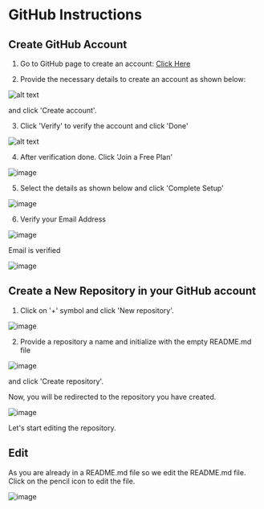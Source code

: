 # GitHub Instructions

## Create GitHub Account

1. Go to GitHub page to create an account:
[Click Here](https://github.com/join)

2. Provide the necessary details to create an account as shown below:

![alt text](https://user-images.githubusercontent.com/25001852/86431063-66804f00-bd11-11ea-8bc2-a3a80b8f1fdc.png "Git Create Account")

and click 'Create account'.

3. Click 'Verify' to verify the account and click 'Done' 

![alt text](https://user-images.githubusercontent.com/25001852/86431226-d7c00200-bd11-11ea-8711-80857d08e829.png "Use Free Plan")

4. After verification done. Click 'Join a Free Plan'

![image](https://user-images.githubusercontent.com/25001852/86431389-4c933c00-bd12-11ea-8f96-db611b0deb05.png "Verify")

5. Select the details as shown below and click 'Complete Setup'

![image](https://user-images.githubusercontent.com/25001852/86431692-13a79700-bd13-11ea-9dcf-ae779bb2feb1.png "Complete Setup")

6. Verify your Email Address

![image](https://user-images.githubusercontent.com/25001852/86431828-76009780-bd13-11ea-84e6-ff92f5a844d4.png "Verify Email")

Email is verified

![image](https://user-images.githubusercontent.com/25001852/86431929-b52ee880-bd13-11ea-8ccf-6bb854408f70.png)

## Create a New Repository in your GitHub account

1. Click on '+' symbol and click 'New repository'.

![image](https://user-images.githubusercontent.com/25001852/86432277-ccbaa100-bd14-11ea-9824-8c527bf6a1e5.png "New Repo")

2. Provide a repository a name and initialize with the empty README.md file

![image](https://user-images.githubusercontent.com/25001852/86432380-2b801a80-bd15-11ea-9ca0-84d576b82788.png "Repo details")

and click 'Create repository'.


Now, you will be redirected to the repository you have created.

![image](https://user-images.githubusercontent.com/25001852/86433218-beba4f80-bd17-11ea-8dfa-8f1e57ff9b44.png "repo created")


Let's start editing the repository.

## Edit
As you are already in a README.md file so we edit the README.md file. Click on the pencil icon to edit the file. 

![image](https://user-images.githubusercontent.com/25001852/86433720-1e652a80-bd19-11ea-90d1-ba70afba79d3.png "Edit Readme.md file")

